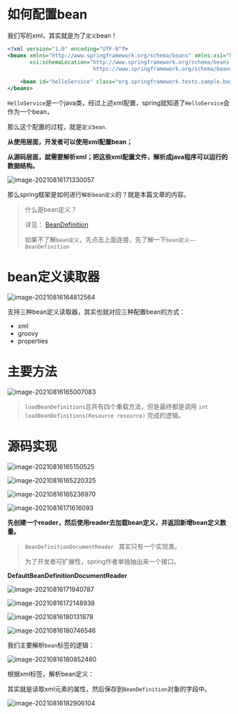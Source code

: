 # 如何配置bean

我们写的xml，其实就是为了`定义`bean！

```xml
<?xml version="1.0" encoding="UTF-8"?>
<beans xmlns="http://www.springframework.org/schema/beans" xmlns:xsi="http://www.w3.org/2001/XMLSchema-instance"
       xsi:schemaLocation="http://www.springframework.org/schema/beans 
                           https://www.springframework.org/schema/beans/spring-beans-2.0.xsd">
    
    <bean id="helloService" class="org.springframework.tests.sample.beans.HelloService" />
</beans>
```

`HelloService`是一个java类，经过上述xml配置，spring就知道了`HelloService`会作为一个bean，

那么这个配置的过程，就是`定义bean`.



**从使用层面，开发者可以使用xml配置bean；**

**从源码层面，就需要解析xml；把这些xml配置文件，解析成java程序可以运行的数据结构。**

![image-20210816171330057](images/image-20210816171330057.png)

那么spring框架是如何进行`解析bean定义`的？就是本篇文章的内容。

> 什么是bean定义？
>
> 详见： [BeanDefinition](../BeanDefinition/BeanDefinition.md)
>
> 如果不了解`bean定义`，先点击上面连接，先了解一下`bean定义——BeanDefinition`



# bean定义读取器

![image-20210816164812564](../BeanFactory/images/image-20210816164812564.png)

支持三种bean定义读取器，其实也就对应三种配置bean的方式：

- xml
- groovy
- properties



# 主要方法

![image-20210816165007083](../BeanFactory/images/image-20210816165007083.png)

> `loadBeanDefinitions`总共有四个重载方法，但是最终都是调用 `int loadBeanDefinitions(Resource resource)` 完成的逻辑。

# 源码实现

![image-20210816165150525](../BeanFactory/images/image-20210816165150525.png)

![image-20210816165220325](../BeanFactory/images/image-20210816165220325.png)



![image-20210816165236970](../BeanFactory/images/image-20210816165236970.png)



![image-20210816171616093](images/image-20210816171616093.png)

**先创建一个reader，然后使用reader去加载bean定义，并返回新增bean定义数量。**

> `BeanDefinitionDocumentReader ` 其实只有一个实现类。
>
> 为了开发者可扩展性，spring作者单独抽出来一个接口。

**DefaultBeanDefinitionDocumentReader**

![image-20210816171940787](images/image-20210816171940787.png)



![image-20210816172148938](images/image-20210816172148938.png)





![image-20210816180131878](images/image-20210816180131878.png)





![image-20210816180746546](images/image-20210816180746546.png)



我们主要解析`bean`标签的逻辑：

![image-20210816180852480](images/image-20210816180852480.png)



根据xml标签，解析bean定义：

其实就是读取xml元素的属性，然后保存到`BeanDefinition`对象的字段中。

![image-20210816182906104](images/image-20210816182906104.png)

